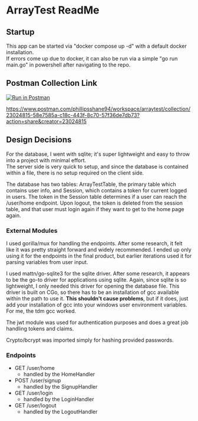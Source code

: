 # ArrayTest ReadMe



## Startup

This app can be started via "docker compose up -d" with a default docker installation.  
If errors come up due to docker, it can also be run via a simple "go run main.go" in powershell after navigating to the repo.  

## Postman Collection Link

[![Run in Postman](https://run.pstmn.io/button.svg)](https://app.getpostman.com/run-collection/23024815-58e7585a-c18c-443f-8c70-57f36de7db73?action=collection%2Ffork&collection-url=entityId%3D23024815-58e7585a-c18c-443f-8c70-57f36de7db73%26entityType%3Dcollection%26workspaceId%3D09749b0c-2e71-41a3-b3f8-ee47ea0d4917)

https://www.postman.com/phillipsshane94/workspace/arraytest/collection/23024815-58e7585a-c18c-443f-8c70-57f36de7db73?action=share&creator=23024815

## Design Decisions

For the database, I went with sqlite; it's super lightweight and easy to throw into a project with minimal effort.  
The server side is very quick to setup, and since the database is contained within a file, there is no setup required on the client side.  

The database has two tables: ArrayTestTable, the primary table which contains user info, and Session, which contains a token for current logged in users.  The token in the Session table determines if a user can reach the /user/home endpoint.  Upon logout, the token is deleted from the session table, and that user must login again if they want to get to the home page again.   

### External Modules

I used gorilla/mux for handling the endpoints.  After some research, it felt like it was pretty straight forward and widely recommended.  I ended up only using it for the endpoints in the final product, but earlier iterations used it for parsing variables from user input.  

I used mattn/go-sqlite3 for the sqlite driver.  After some research, it appears to be the go-to driver for applications using sqlite.  Again, since sqlite is so lightweight, I only needed this driver for opening the database file.  This driver is built on CGo, so there has to be an installation of gcc available within the path to use it.  <b>This shouldn't cause problems</b>, but if it does, just add your installation of gcc into your windows user environment variables.  For me, the tdm gcc worked.  

The jwt module was used for authentication purposes and does a great job handling tokens and claims.  

Crypto/bcrypt was imported simply for hashing provided passwords.  

### Endpoints

- GET /user/home 
  - handled by the HomeHandler
- POST /user/signup
  - handled by the SignupHandler
- GET /user/login
  - handled by the LoginHandler
- GET /user/logout
  - handled by the LogoutHandler